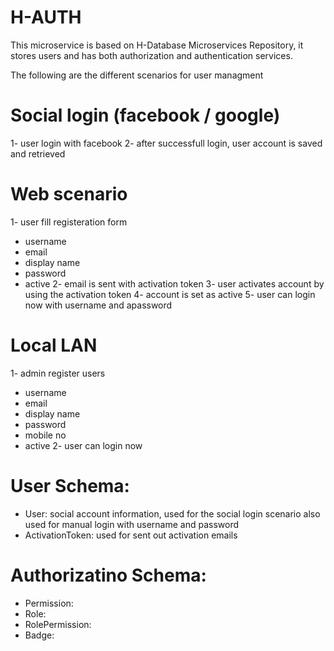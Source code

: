 H-AUTH
======
This microservice is based on H-Database Microservices Repository, it stores users and has both authorization and authentication services. 

The following are the different scenarios for user managment

Social login (facebook / google)
================================
1- user login with facebook
2- after successfull login, user account is saved and retrieved

Web scenario
============
1- user fill registeration form
  - username
  - email
  - display name
  - password
  - active
2- email is sent with activation token
3- user activates account by using the activation token
4- account is set as active
5- user can login now with username and apassword

Local LAN
=========
1- admin register users
  - username
  - email
  - display name
  - password
  - mobile no
  - active
2- user can login now


User Schema:
============
- User:             social account information, used for the social login scenario
                    also used for manual login with username and password
- ActivationToken:  used for sent out activation emails

Authorizatino Schema:
=====================
- Permission:
- Role:
- RolePermission:
- Badge:


